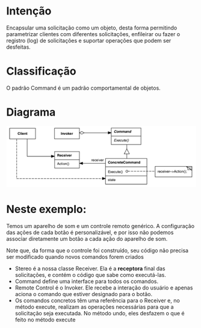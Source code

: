 # Intenção

Encapsular uma solicitação como um objeto, desta forma permitindo parametrizar clientes
com diferentes solicitações, enfileirar ou fazer o registro (log) de solicitações e
suportar operações que podem ser desfeitas.

# Classificação

O padrão Command é um padrão comportamental de objetos.

# Diagrama

![Diagrama do padrão Command](diagrama.png)

# Neste exemplo:

Temos um aparelho de som e um controle remoto genérico. A configuração das ações de
cada botão é personalizável, e por isso não podemos associar diretamente um botão a cada
ação do aparelho de som.

Note que, da forma que o controle foi construído, seu código não precisa ser modificado
quando novos comandos forem criados

- Stereo é a nossa classe Receiver. Ela é a **receptora** final das solicitações, e
  contém o código que sabe como executá-las.
- Command define uma interface para todos os comandos.
- Remote Control é o Invoker. Ele recebe a interação do usuário e apenas aciona
  o comando que estiver designado para o botão.
- Os comandos concretos têm uma referência para o Receiver e, no método execute, realizam
  as operações necessárias para que a solicitação seja executada. No método undo, eles
  desfazem o que é feito no método execute